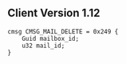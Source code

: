 ## Client Version 1.12

```rust,ignore
cmsg CMSG_MAIL_DELETE = 0x249 {
    Guid mailbox_id;    
    u32 mail_id;    
}

```
